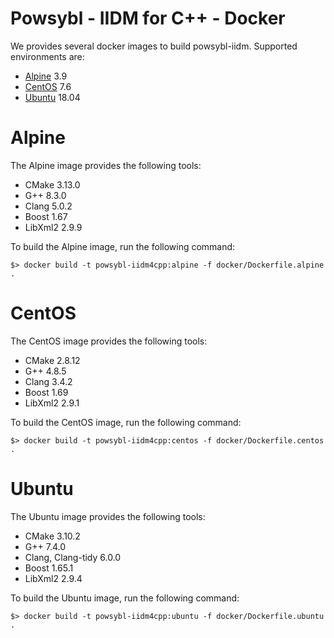 # Powsybl - IIDM for C++ - Docker

We provides several docker images to build powsybl-iidm. Supported environments are:
- [Alpine](https://alpinelinux.org) 3.9
- [CentOS](https://www.centos.org) 7.6
- [Ubuntu](https://ubuntu.com) 18.04

# Alpine

The Alpine image provides the following tools:
- CMake 3.13.0
- G++ 8.3.0
- Clang 5.0.2
- Boost 1.67
- LibXml2 2.9.9

To build the Alpine image, run the following command:
```
$> docker build -t powsybl-iidm4cpp:alpine -f docker/Dockerfile.alpine .
```

# CentOS

The CentOS image provides the following tools:
- CMake 2.8.12
- G++ 4.8.5
- Clang 3.4.2
- Boost 1.69
- LibXml2 2.9.1

To build the CentOS image, run the following command:
```
$> docker build -t powsybl-iidm4cpp:centos -f docker/Dockerfile.centos .
```

# Ubuntu

The Ubuntu image provides the following tools:
- CMake 3.10.2
- G++ 7.4.0
- Clang, Clang-tidy 6.0.0
- Boost 1.65.1
- LibXml2 2.9.4

To build the Ubuntu image, run the following command:
```
$> docker build -t powsybl-iidm4cpp:ubuntu -f docker/Dockerfile.ubuntu .
```
